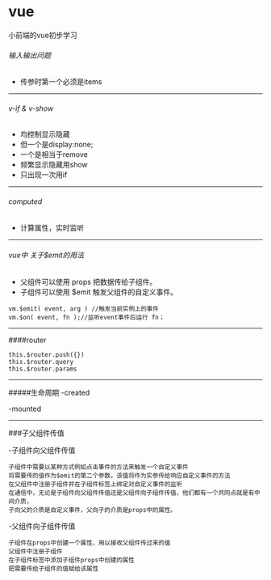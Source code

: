 # vue
小前端的vue初步学习

###### 输入输出问题
- 传参时第一个必须是items
---

###### v-if & v-show
- 均控制显示隐藏
- 但一个是display:none;
- 一个是相当于remove
- 频繁显示隐藏用show
- 只出现一次用if

---
###### computed
- 计算属性，实时监听

---
###### vue中 关于$emit的用法
- 父组件可以使用 props 把数据传给子组件。
- 子组件可以使用 $emit 触发父组件的自定义事件。
```
vm.$emit( event, arg ) //触发当前实例上的事件
vm.$on( event, fn );//监听event事件后运行 fn； 
```

---
####router
```
this.$router.push({})
this.$router.query
this.$router.params
```

---
#####生命周期
-created

-mounted


---
###子父组件传值

-子组件向父组件传值
```
子组件中需要以某种方式例如点击事件的方法来触发一个自定义事件
将需要传的值作为$emit的第二个参数，该值将作为实参传给响应自定义事件的方法
在父组件中注册子组件并在子组件标签上绑定对自定义事件的监听
在通信中，无论是子组件向父组件传值还是父组件向子组件传值，他们都有一个共同点就是有中间介质，
子向父的介质是自定义事件，父向子的介质是props中的属性。
```


-父组件向子组件传值
```
子组件在props中创建一个属性，用以接收父组件传过来的值
父组件中注册子组件
在子组件标签中添加子组件props中创建的属性
把需要传给子组件的值赋给该属性
```

